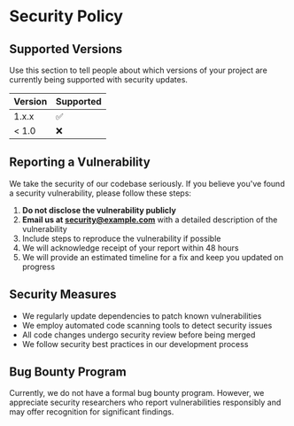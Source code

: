 # Security Policy

## Supported Versions

Use this section to tell people about which versions of your project are currently being supported with security updates.

| Version | Supported          |
| ------- | ------------------ |
| 1.x.x   | :white_check_mark: |
| < 1.0   | :x:                |

## Reporting a Vulnerability

We take the security of our codebase seriously. If you believe you've found a security vulnerability, please follow these steps:

1. **Do not disclose the vulnerability publicly**
2. **Email us at [security@example.com](mailto:security@example.com)** with a detailed description of the vulnerability
3. Include steps to reproduce the vulnerability if possible
4. We will acknowledge receipt of your report within 48 hours
5. We will provide an estimated timeline for a fix and keep you updated on progress

## Security Measures

- We regularly update dependencies to patch known vulnerabilities
- We employ automated code scanning tools to detect security issues
- All code changes undergo security review before being merged
- We follow security best practices in our development process

## Bug Bounty Program

Currently, we do not have a formal bug bounty program. However, we appreciate security researchers who report vulnerabilities responsibly and may offer recognition for significant findings. 
